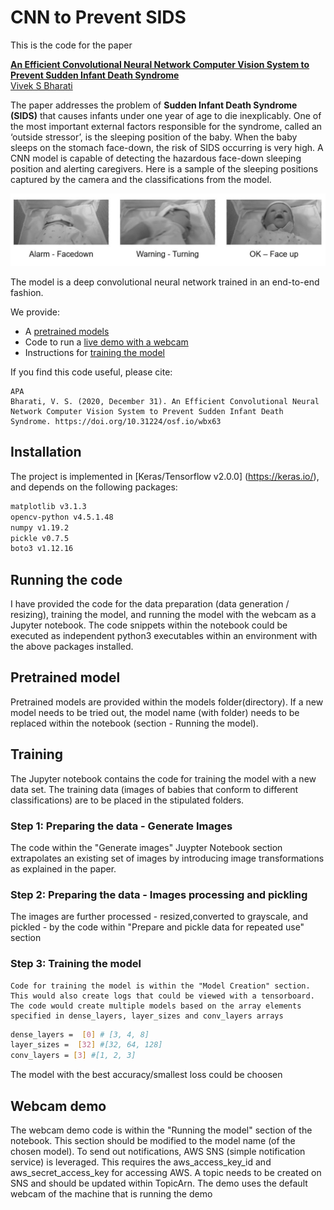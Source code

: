 # CNN to Prevent SIDS

This is the code for the paper

**[An Efficient Convolutional Neural Network Computer Vision System to Prevent Sudden Infant Death Syndrome](https://engrxiv.org/wbx63/)** 
<br>
[Vivek S Bharati](mailto:viveksbharati@gmail.com)



The paper addresses the problem of **Sudden Infant Death Syndrome (SIDS)** that causes infants under one year of age to die inexplicably. One of the most important external factors responsible for the syndrome, called an ‘outside stressor’, is the sleeping position of the baby. When the baby sleeps on the stomach face-down, the risk of SIDS occurring is very high. A CNN model is capable of detecting the hazardous face-down sleeping position and alerting caregivers. Here is a sample of the sleeping positions captured by the camera and the classifications from the model. 


<img src='imgs/postions.JPG'>

The model is a deep convolutional neural network trained in an end-to-end fashion. 

We provide:

- A [pretrained models](#pretrained-models)
- Code to run a [live demo with a webcam](#webcam-demo)
- Instructions for [training the model](#training)

If you find this code useful, please cite:

```
APA
Bharati, V. S. (2020, December 31). An Efficient Convolutional Neural Network Computer Vision System to Prevent Sudden Infant Death Syndrome. https://doi.org/10.31224/osf.io/wbx63
```

## Installation

The project is implemented in [Keras/Tensorflow v2.0.0] (https://keras.io/), and depends on the following packages: 
```bash
matplotlib v3.1.3
opencv-python v4.5.1.48 
numpy v1.19.2
pickle v0.7.5
boto3 v1.12.16
```

## Running the code

I have provided the code for the data preparation (data generation / resizing), training the model,  and running the model with the webcam as a Jupyter notebook. The code snippets within the notebook could be executed as independent python3 executables within an environment with the above packages installed. 

## Pretrained model

Pretrained models are provided within the models folder(directory). If a new model needs to be tried out, the model name (with folder) needs to be replaced within the notebook (section - Running the model).

## Training

The Jupyter notebook contains the code for training the model with a new data set.   The training data (images of babies that conform to different classifications) are to be placed in the stipulated folders. 
   
### Step 1:  Preparing the data - Generate Images

The code within the "Generate images" Juypter Notebook section extrapolates an existing set of images by introducing image transformations as explained in the paper. 

### Step 2:  Preparing the data - Images processing and pickling

The images are further processed - resized,converted to grayscale, and pickled - by the code within "Prepare and pickle data for repeated use" section

### Step 3:  Training the model

    Code for training the model is within the "Model Creation" section. This would also create logs that could be viewed with a tensorboard. The code would create multiple models based on the array elements specified in dense_layers, layer_sizes and conv_layers arrays
    
```bash
dense_layers =  [0] # [3, 4, 8]
layer_sizes =  [32] #[32, 64, 128]
conv_layers = [3] #[1, 2, 3]
```
The model with the best accuracy/smallest loss could be choosen

## Webcam demo

The webcam demo code is within the "Running the model" section of the notebook. This section should be modified to the model name (of the chosen model). To send out notifications, AWS SNS (simple notification service) is leveraged. This requires the aws_access_key_id and aws_secret_access_key for accessing AWS. A topic needs to be created on SNS and should be updated within TopicArn. The demo uses the default webcam of the machine that is running the demo



